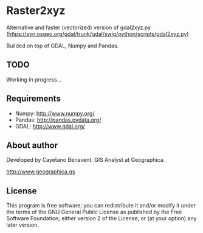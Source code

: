 # Raster2xyz
Alternative and faster (vectorized) version of gdal2xyz.py (https://svn.osgeo.org/gdal/trunk/gdal/swig/python/scripts/gdal2xyz.py)

Builded on top of GDAL, Numpy and Pandas.

## TODO
Working in progress...

## Requirements
- Numpy: http://www.numpy.org/
- Pandas: http://pandas.pydata.org/
- GDAL: http://www.gdal.org/


## About author
Developed by Cayetano Benavent.
GIS Analyst at Geographica.

http://www.geographica.gs


## License
This program is free software; you can redistribute it and/or modify
it under the terms of the GNU General Public License as published by
the Free Software Foundation; either version 2 of the License, or
(at your option) any later version.
